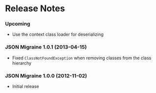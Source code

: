 
Release Notes
=============

### Upcoming

- Use the context class loader for deserializing

### JSON Migraine 1.0.1 (2013-04-15)

- Fixed `ClassNotFoundException` when removing classes from the class hierarchy

### JSON Migraine 1.0.0 (2012-11-02)

- Initial release
